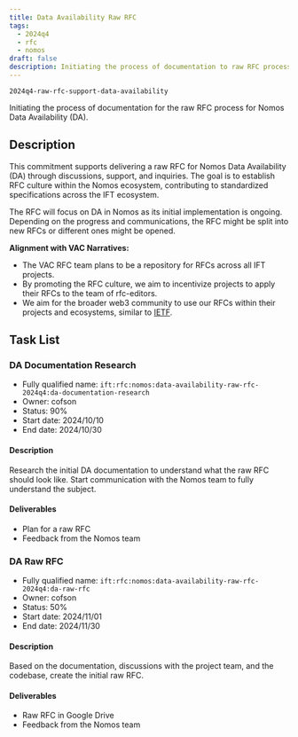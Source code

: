 ```yaml
---
title: Data Availability Raw RFC
tags:
  - 2024q4
  - rfc
  - nomos
draft: false
description: Initiating the process of documentation to raw RFC process for Nomos Data Availability.
---
```


`2024q4-raw-rfc-support-data-availability`

Initiating the process of documentation for the raw RFC process for Nomos Data 
Availability (DA).

## Description

This commitment supports delivering a raw RFC for Nomos Data Availability (DA) 
through discussions, support, and inquiries. 
The goal is to establish RFC culture within the Nomos ecosystem,
contributing to standardized specifications across the IFT ecosystem.

The RFC will focus on DA in Nomos as its initial implementation is ongoing. 
Depending on the progress and communications, the RFC might be split into new 
RFCs or different ones might be opened.

**Alignment with VAC Narratives:**

- The VAC RFC team plans to be a repository for RFCs across all IFT projects.
- By promoting the RFC culture, we aim to incentivize projects to apply their 
  RFCs to the team of rfc-editors.
- We aim for the broader web3 community to use our RFCs within their projects 
  and ecosystems, similar to [IETF](https://www.ietf.org/).

## Task List

### DA Documentation Research

- Fully qualified name: 
  `ift:rfc:nomos:data-availability-raw-rfc-2024q4:da-documentation-research`
- Owner: cofson
- Status: 90%
- Start date: 2024/10/10
- End date: 2024/10/30

#### Description

Research the initial DA documentation to understand what the raw RFC should 
look like. Start communication with the Nomos team to fully understand the 
subject.

#### Deliverables

- Plan for a raw RFC
- Feedback from the Nomos team

### DA Raw RFC

- Fully qualified name: `ift:rfc:nomos:data-availability-raw-rfc-2024q4:da-raw-rfc`
- Owner: cofson
- Status: 50%
- Start date: 2024/11/01
- End date: 2024/11/30

#### Description

Based on the documentation, discussions with the project team, and the 
codebase, create the initial raw RFC.

#### Deliverables

- Raw RFC in Google Drive
- Feedback from the Nomos team
